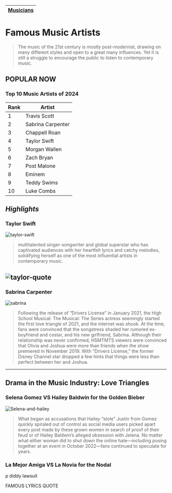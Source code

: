 | [Musicians](musicians.md) |
| ----- |

# Famous Music Artists

> The music of the 21st century is mostly post-modernist, drawing on many different styles and open to a great many influences. Yet it is still a struggle to encourage the public to listen to contemporary music.

## POPULAR NOW

### Top 10 Music Artists of 2024
| Rank | Artist |
| ---- | ------ |
| 1 | Travis Scott |
| 2 | Sabrina Carpenter |
| 3 | Chappell Roan |
| 4 | Taylor Swift |
| 5 | Morgan Wallen |
| 6 | Zach Bryan |
| 7 | Post Malone |
| 8 | Eminem |
| 9 | Teddy Swims |
| 10 | Luke Combs |

## ***Highlights***

### **Taylor Swift**
![taylor-swift](https://github.com/user-attachments/assets/332f1c22-70cd-4fdd-8cb3-1f56a7cd26d0)
> multitalented singer-songwriter and global superstar who has captivated audiences with her heartfelt lyrics and catchy melodies, solidifying herself as one of the most influential artists in contemporary music.

![taylor-quote](https://www.yourtango.com/sites/default/files/image_blog/2024-09/taylor-swift-quotes-lyrics-friendship.png)
-------------
### **Sabrina Carpenter**
![sabrina](https://github.com/user-attachments/assets/4c73c5b5-397e-40d9-acbb-548209888a45)
> Following the release of “Drivers License” in January 2021, the High School Musical: The Musical: The Series actress seemingly started the first love triangle of 2021, and the internet was shook. At the time, fans were convinced that the songstress shaded her rumored ex-boyfriend and costar, and his new girlfriend, Sabrina. Although their relationship was never confirmed, HSMTMTS viewers were convinced that Olivia and Joshua were more than friends when the show premiered in November 2019. With “Drivers License,” the former Disney Channel star dropped a few hints that things were less than perfect between her and Joshua.
-----------

## Drama in the Music Industry: Love Triangles

### Selena Gomez VS Hailey Baldwin for the Golden Bieber
![Selena-and-hailey](https://media.glamour.com/photos/63f7cf6c06b05dea3af53174/master/w_2560%2Cc_limit/Selena%2520Gomez%2C%2520Hailey%2520Bieber%2520(1).jpg)

> What began as accusations that Hailey “stole” Justin from Gomez quickly spiraled out of control as social media users picked apart every post made by these grown women in search of proof of their feud or of Hailey Baldwin’s alleged obsession with Jelena. No matter what either woman did to shut down the online hate—including posing together at an event in October 2022—fans continued to speculate for years. 

### La Mejor Amiga VS La Novia for the Nodal

p diddy lawsuit

FAMOUS LYRICS QUOTE

